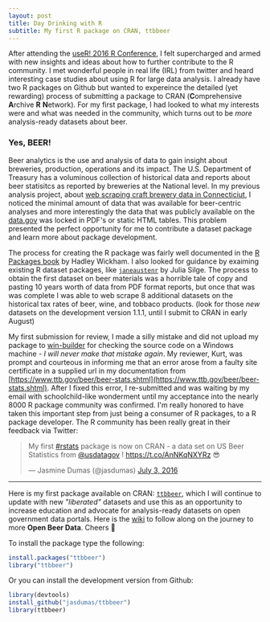 ```yaml
---
layout: post
title: Day Drinking with R
subtitle: My first R package on CRAN, ttbbeer
---
```


After attending the [useR! 2016 R Conference](http://user2016.org/), I felt supercharged and armed with new insights and ideas about how to further contribute to the R community. I met wonderful people in real life (IRL) from twitter and heard interesting case studies about using R for large data analysis. I already have two R packages on Github but wanted to expereince the detailed (yet rewarding) process of submitting a package to CRAN (**C**omprehensive **A**rchive **R** **N**etwork). For my first package, I had looked to what my interests were and what was needed in the community, which turns out to be *more* analysis-ready datasets about beer. 

### Yes, BEER!

Beer analytics is the use and analysis of data to gain insight about breweries, production, operations and its impact. The U.S. Department of Treasury has a voluminous collection of historical data and reports about beer statisitcs as reported by breweries at the National level. In my previous analysis project, about [web scraping craft brewery data in Connecticiut](http://trendct.org/2016/03/18/tutorial-web-scraping-and-mapping-breweries-with-import-io-and-r/), I noticed the minimal amount of data that was available for beer-centric analyses and more interestingly the data that was publicly available on the [data.gov](data.gov) was locked in PDF's or static HTML tables. This problem presented the perfect opportunity for me to contribute a dataset package and learn more about package development.

The process for creating the R package was fairly well documented in the [R Packages book](http://r-pkgs.had.co.nz/) by Hadley Wickham. I also looked for guidance by exaiming existing R dataset packages, like [`janeaustenr`](https://github.com/juliasilge/janeaustenr) by Julia Silge. The process to obtain the first dataset on beer materials was a horrible tale of copy and pasting 10 years worth of data from PDF format reports, but once that was was complete I was able to web scrape 8 additional datasets on the historical tax rates of beer, wine, and tobbaco products. (look for those *new* datasets on the development version 1.1.1, until I submit to CRAN in early August) 

My first submission for review, I made a silly mistake and did not upload my package to [win-builder](http://win-builder.r-project.org/) for checking the source code on a Windows machine - *I will never make that mistake again*. My reviewer, Kurt, was prompt and courteous in informing me that an error arose from a faulty site certificate in a supplied url in my documentation from [https://www.ttb.gov/beer/beer-stats.shtml](https://www.ttb.gov/beer/beer-stats.shtml). After I fixed this error, I re-submitted and was waiting by my email with schoolchild-like wonderment until my acceptance into the nearly 8000 R package community was confirmed. I'm really honored to have taken this important step from just being a consumer of R packages, to a R package developer. The R community has been really great in their feedback via Twitter:

<blockquote class="twitter-tweet" data-lang="en"><p lang="en" dir="ltr">My first <a href="https://twitter.com/hashtag/rstats?src=hash">#rstats</a> package is now on CRAN - a data set on US Beer Statistics from <a href="https://twitter.com/usdatagov">@usdatagov</a> ! <a href="https://t.co/AnNKqNXYRz">https://t.co/AnNKqNXYRz</a> 😎</p>&mdash; Jasmine Dumas (@jasdumas) <a href="https://twitter.com/jasdumas/status/749636903217995776">July 3, 2016</a></blockquote>
<script async src="//platform.twitter.com/widgets.js" charset="utf-8"></script>

______

Here is my first package available on CRAN: [`ttbbeer`](http://cran.us.r-project.org/web/packages/ttbbeer/index.html), which I will continue to update with new *"liberated"* datasets and use this as an opportunity to increase education and advocate for analysis-ready datasets on open government data portals. Here is the [wiki](https://github.com/jasdumas/ttbbeer/wiki) to follow along on the journey to more **Open Beer Data**. Cheers :beers:

To install the package type the following:

```r
install.packages("ttbbeer")
library("ttbbeer")
```

Or you can install the development version from Github:

```r
library(devtools)
install_github("jasdumas/ttbbeer")
library(ttbbeer)
```


